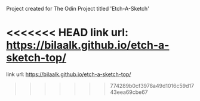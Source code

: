 Project created for The Odin Project titled 'Etch-A-Sketch'

<<<<<<< HEAD
link url: https://bilaalk.github.io/etch-a-sketch-top/
=======
link url: https://bilaalk.github.io/etch-a-sketch-top/
>>>>>>> 774289b0cf3978a49d1016c59d1743eea69cbe67
